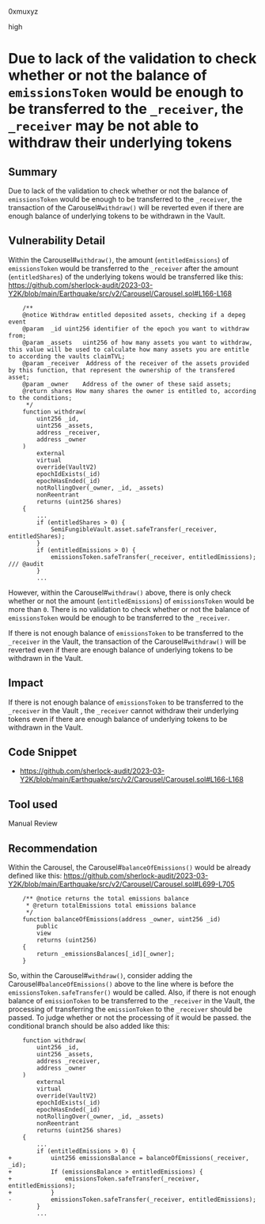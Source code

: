 0xmuxyz

high

# Due to lack of the validation to check whether or not the balance of `emissionsToken` would be enough to be transferred to the `_receiver`, the `_receiver` may be not able to withdraw their underlying tokens

## Summary
Due to lack of the validation to check whether or not the balance of `emissionsToken` would be enough to be transferred to the `_receiver`, the transaction of the Carousel#`withdraw()` will be reverted even if there are enough balance of underlying tokens to be withdrawn in the Vault.


## Vulnerability Detail
Within the Carousel#`withdraw()`,
the amount (`entitledEmissions`) of `emissionsToken` would be transferred to the `_receiver` after the amount (`entitledShares`) of the underlying tokens would be transferred like this:
https://github.com/sherlock-audit/2023-03-Y2K/blob/main/Earthquake/src/v2/Carousel/Carousel.sol#L166-L168
```solidity
    /**
    @notice Withdraw entitled deposited assets, checking if a depeg event
    @param  _id uint256 identifier of the epoch you want to withdraw from;
    @param _assets   uint256 of how many assets you want to withdraw, this value will be used to calculate how many assets you are entitle to according the vaults claimTVL;
    @param _receiver  Address of the receiver of the assets provided by this function, that represent the ownership of the transfered asset;
    @param _owner    Address of the owner of these said assets;
    @return shares How many shares the owner is entitled to, according to the conditions;
     */
    function withdraw(
        uint256 _id,
        uint256 _assets,
        address _receiver,
        address _owner
    )
        external
        virtual
        override(VaultV2)
        epochIdExists(_id)
        epochHasEnded(_id)
        notRollingOver(_owner, _id, _assets)
        nonReentrant
        returns (uint256 shares)
    {
        ...
        if (entitledShares > 0) {
            SemiFungibleVault.asset.safeTransfer(_receiver, entitledShares);
        }
        if (entitledEmissions > 0) {
            emissionsToken.safeTransfer(_receiver, entitledEmissions);  /// @audit
        }
        ... 
```

However, within the Carousel#`withdraw()` above, there is only check whether or not the amount (`entitledEmissions`) of `emissionsToken` would be more than `0`.
There is no validation to check whether or not the balance of `emissionsToken` would be enough to be transferred to the `_receiver`.

If there is not enough balance of `emissionsToken` to be transferred to the `_receiver` in the Vault, the transaction of the Carousel#`withdraw()` will be reverted even if there are enough balance of underlying tokens to be withdrawn in the Vault.

## Impact
If there is not enough balance of `emissionsToken` to be transferred to the `_receiver` in the Vault , the `_receiver` cannot withdraw their underlying tokens even if there are enough balance of underlying tokens to be withdrawn in the Vault.


## Code Snippet
- https://github.com/sherlock-audit/2023-03-Y2K/blob/main/Earthquake/src/v2/Carousel/Carousel.sol#L166-L168

## Tool used
Manual Review

## Recommendation
Within the Carousel, the Carousel#`balanceOfEmissions()` would be already defined like this:
https://github.com/sherlock-audit/2023-03-Y2K/blob/main/Earthquake/src/v2/Carousel/Carousel.sol#L699-L705
```solidity
    /** @notice returns the total emissions balance
     * @return totalEmissions total emissions balance
     */
    function balanceOfEmissions(address _owner, uint256 _id)
        public
        view
        returns (uint256)
    {
        return _emissionsBalances[_id][_owner];
    }
```

So, within the Carousel#`withdraw()`, consider adding the Carousel#`balanceOfEmissions()` above to the line where is  before the `emissionsToken.safeTransfer()` would be called.
Also, if there is not enough balance of `emissionToken` to be transferred to the `_receiver` in the Vault, the processing of transferring the `emissionToken` to the `_receiver` should be passed. To judge whether or not the processing of it would be passed. the conditional branch should be also added like this:
```solidity
    function withdraw(
        uint256 _id,
        uint256 _assets,
        address _receiver,
        address _owner
    )
        external
        virtual
        override(VaultV2)
        epochIdExists(_id)
        epochHasEnded(_id)
        notRollingOver(_owner, _id, _assets)
        nonReentrant
        returns (uint256 shares)
    {
        ...
        if (entitledEmissions > 0) {
+           uint256 emissionsBalance = balanceOfEmissions(_receiver, _id);
+           If (emissionsBalance > entitledEmissions) {
+               emissionsToken.safeTransfer(_receiver, entitledEmissions);
+           }
-           emissionsToken.safeTransfer(_receiver, entitledEmissions);  
        }
        ... 
```
